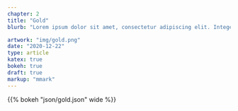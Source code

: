 ```yaml
---
chapter: 2
title: "Gold"
blurb: "Lorem ipsum dolor sit amet, consectetur adipiscing elit. Integer odio neque, volutpat vel nunc ut."

artwork: "img/gold.png"
date: "2020-12-22"
type: article
katex: true
bokeh: true
draft: true
markup: "mmark"
---
```



<!-- - Intro
- History of gold
    - Gold is not always a good investment
    - Gold has really only been a good investment when presidents manipulated its relationship to the dollar
- When is gold a good investment?
    - Gold is a good investment during inflationary times
- How to incorporate gold into a portfolio?
    - You can incorporate gold with a mean variance approach
- How to use data to move in and out of gold?
    - You can use leading indicators of inflation as a guide to tactically tilt the portfolio






# History of gold -->

{{% bokeh "json/gold.json" wide %}}